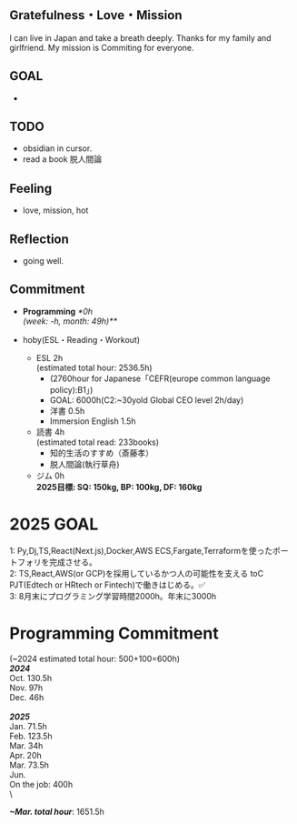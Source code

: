 ## Gratefulness・Love・Mission
I can live in Japan and take a breath deeply. Thanks for my family and girlfriend.
My mission is Commiting for everyone.

## GOAL
- 

## TODO
- obsidian in cursor.
- read a book 脱人間論

## Feeling
- love, mission, hot

## Reflection
- going well.

## Commitment
- **Programming**
_*0h<br>
(week: -h, month: 49h)**_

- hoby(ESL・Reading・Workout)
  - ESL 2h<br>(estimated total hour: 2536.5h)
    - (2760hour for Japanese「CEFR(europe common language policy):B1」)
    - GOAL: 6000h(C2:~30yold Global CEO level 2h/day)
    - 洋書 0.5h
    - Immersion English 1.5h
  - 読書 4h<br>(estimated total read: 233books)
    - 知的生活のすすめ（斎藤孝）
    - 脱人間論(執行草舟)
  - ジム 0h<br>**2025目標: SQ: 150kg, BP: 100kg, DF: 160kg**



# 2025 GOAL
1: Py,Dj,TS,React(Next.js),Docker,AWS ECS,Fargate,Terraformを使ったポートフォリを完成させる。<br>
2: TS,React,AWS(or GCP)を採用しているかつ人の可能性を支える toC PJT(Edtech or HRtech or Fintech)で働きはじめる。✅<br>
3: 8月末にプログラミング学習時間2000h。年末に3000h <br>

# Programming Commitment
(~2024 estimated total hour: 500+100=600h) \
_**2024**_<br>
Oct. 130.5h<br>
Nov. 97h<br>
Dec. 46h<br> \
_**2025**_<br>
Jan. 71.5h<br>
Feb. 123.5h <br>
Mar. 34h <br>
Apr. 20h <br>
Mar. 73.5h <br>
Jun. <br>
On the job: 400h <br> \

_**~Mar. total hour**_: 1651.5h

